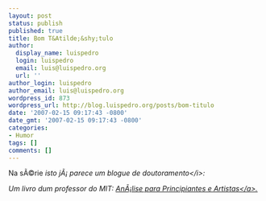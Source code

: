 ```yaml
---
layout: post
status: publish
published: true
title: Bom T&Atilde;&shy;tulo
author:
  display_name: luispedro
  login: luispedro
  email: luis@luispedro.org
  url: ''
author_login: luispedro
author_email: luis@luispedro.org
wordpress_id: 873
wordpress_url: http://blog.luispedro.org/posts/bom-titulo
date: '2007-02-15 09:17:43 -0800'
date_gmt: '2007-02-15 09:17:43 -0800'
categories:
- Humor
tags: []
comments: []
---
```

<p>Na s&Atilde;&copy;rie <i>isto j&Atilde;&iexcl; parece um blogue de doutoramento<&#47;i>:
<p>Um livro dum professor do MIT: <a href="http:&#47;&#47;www-math.mit.edu&#47;~djk&#47;calculus_beginners&#47;">An&Atilde;&iexcl;lise para Principiantes e Artistas<&#47;a>.</p>
